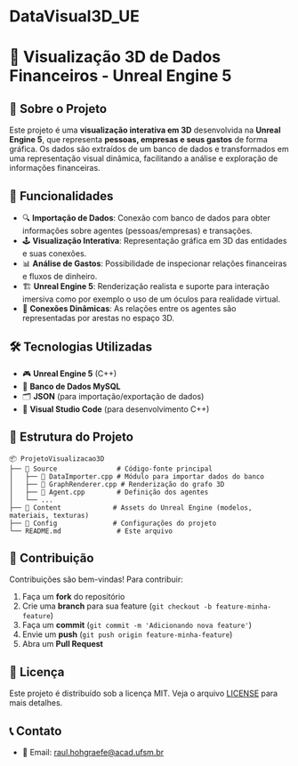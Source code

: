 # DataVisual3D_UE

# 🎥 Visualização 3D de Dados Financeiros - Unreal Engine 5

## 📌 Sobre o Projeto

Este projeto é uma **visualização interativa em 3D** desenvolvida na **Unreal Engine 5**, que representa **pessoas, empresas e seus gastos** de forma gráfica. Os dados são extraídos de um banco de dados e transformados em uma representação visual dinâmica, facilitando a análise e exploração de informações financeiras.

## 🚀 Funcionalidades

- 🔍 **Importação de Dados**: Conexão com banco de dados para obter informações sobre agentes (pessoas/empresas) e transações.
- 🕹️ **Visualização Interativa**: Representação gráfica em 3D das entidades e suas conexões.
- 📊 **Análise de Gastos**: Possibilidade de inspecionar relações financeiras e fluxos de dinheiro.
- 🏗️ **Unreal Engine 5**: Renderização realista e suporte para interação imersiva como por exemplo o uso de um óculos para realidade virtual.
- 🔗 **Conexões Dinâmicas**: As relações entre os agentes são representadas por arestas no espaço 3D.

## 🛠️ Tecnologias Utilizadas

- 🎮 **Unreal Engine 5** (C++)
- 💾 **Banco de Dados MySQL**
- 🗂️ **JSON** (para importação/exportação de dados)
- 🔗 **Visual Studio Code** (para desenvolvimento C++)

## 📂 Estrutura do Projeto

```
📦 ProjetoVisualizacao3D
├── 📁 Source               # Código-fonte principal
│   ├── 📄 DataImporter.cpp # Módulo para importar dados do banco
│   ├── 📄 GraphRenderer.cpp # Renderização do grafo 3D
│   ├── 📄 Agent.cpp        # Definição dos agentes
│   └── ...
├── 📁 Content             # Assets do Unreal Engine (modelos, materiais, texturas)
├── 📁 Config              # Configurações do projeto
└── README.md              # Este arquivo
```

## 🤝 Contribuição

Contribuições são bem-vindas! Para contribuir:

1. Faça um **fork** do repositório
2. Crie uma **branch** para sua feature (`git checkout -b feature-minha-feature`)
3. Faça um **commit** (`git commit -m 'Adicionando nova feature'`)
4. Envie um **push** (`git push origin feature-minha-feature`)
5. Abra um **Pull Request**

## 📜 Licença

Este projeto é distribuído sob a licença MIT. Veja o arquivo [LICENSE](LICENSE) para mais detalhes.

## 📞 Contato

- 📧 Email: [raul.hohgraefe@acad.ufsm.br](mailto\:raul.hohgraefe@acad.ufsm.br)



